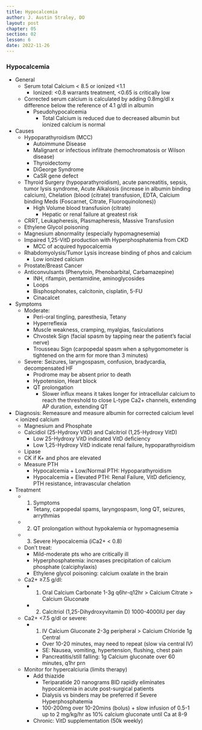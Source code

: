 ```yaml
---
title: Hypocalcemia
author: J. Austin Straley, DO
layout: post
chapter: 05
section: 02
lesson: 6
date: 2022-11-26
---
```


<html>
    <meta charset="UTF-8">
    <meta name="viewport" content="width=device-width, initial-scale=1">
    <link href="{{site.baseurl}}/assets/grid/bootstrap-grid.min.css" rel="stylesheet">
    <link href="{{site.baseurl}}/assets/grid/grid.css" rel="stylesheet">
    <link rel="stylesheet" href="{{site.baseurl}}/assets/gitbook/gitbook-plugin-fontsettings/website.css">
    <link rel="stylesheet" href="{{site.baseurl}}/assets/gitbook/gitbook-plugin-search-pro/search.css">
    <link rel="stylesheet" href="{{site.baseurl}}/assets/gitbook/gitbook-plugin-back-to-top-button/plugin.css">
    <link rel="stylesheet" href="{{site.baseurl}}/assets/gitbook/style.css">
    <link rel="stylesheet" href="{{site.baseurl}}/assets/gitbook/rouge/{{ site.syntax_highlighter_style | default: 'colorful' }}.css">
    <meta name="HandheldFriendly" content="true"/>
    <meta name="viewport" content="width=device-width, initial-scale=1, user-scalable=no">
    <meta name="apple-mobile-web-app-capable" content="yes">
    <meta name="apple-mobile-web-app-status-bar-style" content="black">
    <link rel="apple-touch-icon-precomposed" sizes="152x152" href="{{site.baseurl}}/assets/gitbook/images/apple-touch-icon-precomposed-152.png">
    <link rel="shortcut icon" href="{{site.baseurl}}/{{site.favicon_path}}" type="image/x-icon">
    <style>
        .p {
            color: #B8B8B8;
        }
        .p1 {
            color
        }
    </style>
</html>

### Hypocalcemia
-	General
    -	Serum total Calcium < 8.5 or ionized <1.1
        -	Ionized: <0.8 warrants treatment, <0.65 is critically low
    -	Corrected serum calcium is calculated by adding 0.8mg/dl x difference below the reference of 4.1 g/dl in albumin
        -	Pseudohypocalcemia
            -	Total Calcium is reduced due to decreased albumin but ionized calcium is normal
-	Causes
    -	Hypoparathyroidism (MCC)
        -	Autoimmune Disease
        -	Malignant or infectious infiltrate (hemochromatosis or Wilson disease)
        -	Thyroidectomy
        -	DiGeorge Syndrome
        -	CaSR gene defect
    -	Thyroid Surgery (hypoparathyroidism), acute pancreatitis, sepsis, tumor lysis syndrome, Acute Alkalosis (increase in albumin binding calcium), Chelation (blood (citrate) transfusion, EDTA, Calcium binding Meds (Foscarnet, Citrate, Fluoroquinolones))
        -	High Volume blood transfusion (citrate)
            -	Hepatic or renal failure at greatest risk
    -	CRRT, Leukapheresis, Plasmapheresis, Massive Transfusion
    -	Ethylene Glycol poisoning
    -	Magnesium abnormality (especially hypomagnesemia)
    -	Impaired 1,25-VitD production with Hyperphosphatemia from CKD
        -	MCC of acquired hypocalcemia
    -	Rhabdomyolysis/Tumor Lysis increase binding of phos and calcium
        -	Low ionized calcium
    -	Prostate/Breast Cancer
    -	Anticonvulsants (Phenytoin, Phenobarbital, Carbamazepine)
        -	INH, rifampin, pentamidine, aminoglycosides
        -	Loops
        -	Bisphosphonates, calcitonin, cisplatin, 5-FU
        -	Cinacalcet
-	Symptoms
    -	Moderate:
        -	Peri-oral tingling, paresthesia, Tetany
        -	Hyperreflexia
        -	Muscle weakness, cramping, myalgias, fasiculations
        -	Chvostek Sign (facial spasm by tapping near the patient’s facial nerve)
        -	Trousseau Sign (carpopedal spasm when a sphygomometer is tightened on the arm for more than 3 minutes)
    -	Severe: Seizures, laryngospasm, confusion, bradycardia, decompensated HF
        -	Prodrome may be absent prior to death
        -	Hypotension, Heart block
        -	QT prolongation
            -	Slower influx means it takes longer for intracellular calcium to reach the threshold to close L-type Ca2+ channels, extending AP duration, extending QT
-	Diagnosis: Remeasure and measure albumin for corrected calcium level < ionized calcium
    -	Magnesium and Phosphate
    -	Calcidiol (25-Hydroxy VitD) and Calcitriol (1,25-Hydroxy VitD)
        -	Low 25-Hydroxy VitD indicated VitD deficiency
        -	Low 1,25-Hydroxy VitD indicate renal failure, hypoparathyroidism
    -	Lipase
    -	CK if K+ and phos are elevated
    -	Measure PTH
        -	Hypocalcemia + Low/Normal PTH: Hypoparathyroidism
        -	Hypocalcemia + Elevated PTH: Renal Failure, VitD deficiency, PTH resistance, intravascular chelation
-	Treatment
    -	1) Symptoms
        -	Tetany, carpopedal spams, laryngospasm, long QT, seizures, arrythmias
    -	2) QT prolongation without hypokalemia or hypomagnesemia
    -	3) Severe Hypocalcemia (iCa2+ < 0.8)
    -	Don’t treat:
        -	Mild-moderate pts who are critically ill
        -	Hyperphosphatemia: increases precipitation of calcium phosphate (calciphylaxis)
        -	Ethylene glycol poisoning: calcium oxalate in the brain
    -	Ca2+ ≥7.5 g/dl: 
        -	1) Oral Calcium Carbonate 1-3g q6hr-q12hr > Calcium Citrate > Calcium Gluconate
        -	2) Calcitriol (1,25-Dihydroxyvitamin D) 1000-4000IU per day
    -	Ca2+ <7.5 g/dl or severe: 
        -	1) IV Calcium Gluconate 2-3g peripheral > Calcium Chloride 1g Central
            -	Over 10-20 minutes, may need to repeat (slow via central IV)
            -	SE: Nausea, vomiting, hypertension, flushing, chest pain
            -	Pancreatitis/still falling: 1g Calcium gluconate over 60 minutes, q1hr prn
    -	Monitor for hypercalciuria (limits therapy)
        -	Add thiazide
            -	Teriparatide 20 nanograms BID rapidly eliminates hypocalcemia in acute post-surgical patients
            -	Dialysis vs binders may be preferred if Severe Hyperphosphatemia
            -	100-200mg over 10-20mins (bolus) + slow infusion of 0.5-1 up to 2 mg/kg/hr as 10% calcium gluconate until Ca at 8-9
        -	Chronic: VitD supplementation (50k weekly)
